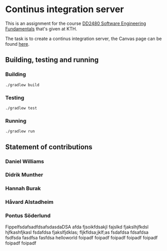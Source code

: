# Continus integration server

This is an assignment for the course [DD2480 Software Engineering Fundamentals](https://www.kth.se/student/kurser/kurs/DD2480?l=en) that's given at KTH.

The task is to create a continus integration server, the Canvas page can be found [here](https://canvas.kth.se/courses/37918/assignments/235346).

## Building, testing and running

### Building

`./gradlew build`

### Testing

`./gradlew test`

### Running

`./gradlew run`

## Statement of contributions

### Daniel Williams

### Didrik Munther

### Hannah Burak

### Håvard Alstadheim

### Pontus Söderlund

FippelfsdafsadfdsafsdasdaDSA
afda
fjsoikfdsakjl
fajslkd
fjakslhjfkdsl
hjfkashfjkasl
fsdafdsa
fjakslfjdklas;
fljkfldsa;jklf;as
fsdafdsa
fdsafdsa
fsdfsda
fasdfsa
fasfdsa
helloworld
foipadf
foipadf
foipadf
foipadf
foipadf
foipadf
foipadf
